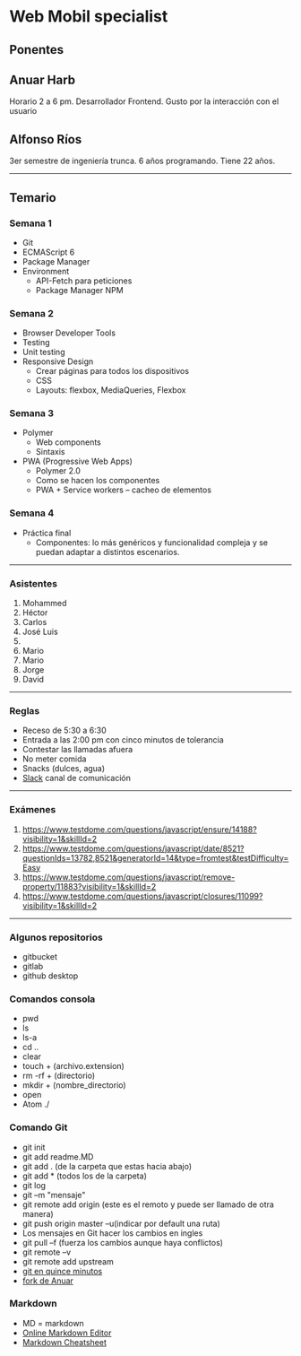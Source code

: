 # Web Mobil specialist

## Ponentes

## Anuar Harb
Horario 2 a 6 pm.
Desarrollador Frontend. Gusto por la interacción con el usuario

## Alfonso Ríos
3er semestre de ingeniería trunca. 6 años programando. Tiene 22 años.

****

## Temario

### Semana 1
- Git
- ECMAScript 6
- Package Manager
- Environment
  * API-Fetch para peticiones
  * Package Manager NPM

### Semana 2
- Browser Developer Tools
- Testing
- Unit testing
- Responsive Design
  * Crear páginas para todos los dispositivos
  * CSS
  * Layouts: flexbox, MediaQueries, Flexbox

### Semana 3
- Polymer
  * Web components
  * Sintaxis
- PWA (Progressive Web Apps)
  * Polymer 2.0
  * Como se hacen los componentes
  * PWA +  Service workers – cacheo de elementos

### Semana 4
- Práctica final
  * Componentes: lo más genéricos y funcionalidad compleja y se puedan adaptar a distintos escenarios.

****

### Asistentes

1. Mohammed
2. Héctor
3. Carlos
4. José Luis
5.  
7. Mario
8. Mario
9. Jorge
10. David

****

### Reglas

* Receso de 5:30 a 6:30
* Entrada a las 2:00 pm con cinco minutos de tolerancia
* Contestar las llamadas afuera
* No meter comida
* Snacks (dulces, agua)
* [Slack](https://slack.com/intl/es) canal de comunicación


****

### Exámenes

1. https://www.testdome.com/questions/javascript/ensure/14188?visibility=1&skillId=2
2. https://www.testdome.com/questions/javascript/date/8521?questionIds=13782,8521&generatorId=14&type=fromtest&testDifficulty=Easy
3. https://www.testdome.com/questions/javascript/remove-property/11883?visibility=1&skillId=2
4. https://www.testdome.com/questions/javascript/closures/11099?visibility=1&skillId=2

****
### Algunos repositorios
* gitbucket
* gitlab
* github desktop

### Comandos consola
* pwd
* ls
* ls-a
* cd ..
* clear
* touch + (archivo.extension)
* rm -rf + (directorio)
* mkdir + (nombre_directorio)
* open
* Atom ./

### Comando Git
* git init
* git add readme.MD
* git add . (de la carpeta que estas hacia abajo)
* git add * (todos los de la carpeta)
* git log
* git –m "mensaje"
* git remote add origin (este es el remoto y puede ser llamado de otra manera)
* git push origin master –u(indicar por default una ruta)
* Los mensajes en Git hacer los cambios en ingles
* git pull –f (fuerza los cambios aunque haya conflictos)
* git remote –v
* git remote add upstream
* [git en quince minutos](https://try.github.io/levels/1/challenges/1)
* [fork de Anuar](https://github.com/AnuarHarb/course-may-2018)

### Markdown
* MD = markdown
* [Online Markdown Editor](https://dillinger.io)
* [Markdown Cheatsheet](https://github.com/adam-p/markdown-here/wiki/Markdown-Cheatsheet)

